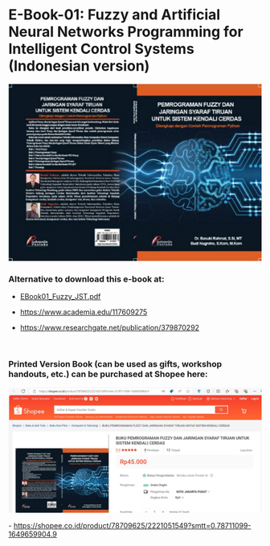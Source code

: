# E-Book-01: Fuzzy and Artificial Neural Networks Programming for Intelligent Control Systems (Indonesian version)

<p align="center">
  <img src="https://github.com/bsrahmat/ebook-01/blob/main/buku1.jpg" alt="" class="img-responsive" width="700">
</p>

### Alternative to download this e-book at:

- <a href="https://github.com/bsrahmat/ebook-01/blob/main/EBook01_Fuzzy_JST.pdf" target="_blank">EBook01_Fuzzy_JST.pdf</a>

- <a href="https://www.academia.edu/117609275" target="_blank">https://www.academia.edu/117609275</a>

- <a href="https://www.researchgate.net/publication/379870292" target="_blank">https://www.researchgate.net/publication/379870292</a>

<br>

### Printed Version Book (can be used as gifts, workshop handouts, etc.) can be purchased at Shopee here:

<p align="center">
<a href="https://shopee.co.id/product/78709625/2221051549?smtt=0.78711099-1649659904.9" target="_blank"><img src="https://github.com/bsrahmat/ebook-01/blob/main/shopee_book01.jpg" alt="" class="img-responsive" width="700">
</a>
</p>
- <a href="https://shopee.co.id/product/78709625/2221051549?smtt=0.78711099-1649659904.9" target="_blank">https://shopee.co.id/product/78709625/2221051549?smtt=0.78711099-1649659904.9</a>
